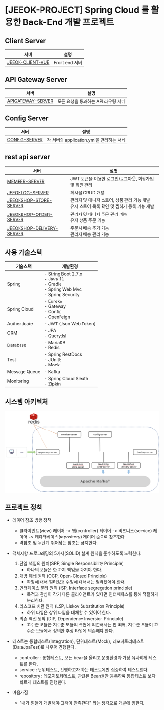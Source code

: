 # [JEEOK-PROJECT] Spring Cloud 를 활용한 Back-End 개발 프로젝트

## Client Server
| 서버 | 설명 |
| --- | --- |
| [JEEOK-CLIENT-VUE](https://github.com/heechul90/project-jeeok/tree/main/jeeok-client-vue) | Front end 서버 |

## API Gateway Server
| 서버 | 설명 |
| --- | --- |
| [APIGATEWAY-SERVER](https://github.com/heechul90/project-jeeok/tree/main/apigateway-server) | 모든 요청을 통과하는 API 라우팅 서버 |

## Config Server
| 서버 | 설명 |
| --- | --- |
| [CONFIG-SERVER](https://github.com/heechul90/project-jeeok/tree/main/config-server) | 각 서버의 application.yml을 관리하는 서버 |

## rest api server
| 서버 | 설명 |
| --- | --- |
| [MEMBER-SERVER](https://github.com/heechul90/project-jeeok/tree/main/member-server) | JWT 토큰을 이용한 로그인/로그아웃, 회원가입 및 회원 관리 |
| [JEEOKLOG-SERVER](https://github.com/heechul90/project-jeeok/tree/main/jeeoklog-server) | 게시물 CRUD 개발 |
| [JEEOKSHOP-STORE-SERVER](https://github.com/heechul90/project-jeeok/tree/main/jeeokshop-store-server) | 관리자 및 매니저 스토어, 상품 관리 기능 개발 <br/> 유저 스토어 목록 확인 및 찜하기 등록 기능 개발 |
| [JEEOKSHOP-ORDER-SERVER](https://github.com/heechul90/project-jeeok/tree/main/jeeokshop-order-server) | 관리자 및 매니저 주문 관리 기능 <br/> 유저 상품 주문 기능 |
| [JEEOKSHOP-DELIVERY-SERVER](https://github.com/heechul90/project-jeeok/tree/main/jeeokshop-delivery-server) | 주문시 배송 추가 기능 <br/> 관리자 배송 관리 기능 |

## 사용 기술스텍
| 기술스택 | 개발환경 |
| --- | --- |
| Spring | - String Boot 2.7.x </br> - Java 11 </br> - Gradle </br> - Spring Web Mvc </br> - Spring Security |
| Spring Cloud | - Eureka </br> - Gateway </br> - Config </br> - OpenFeign |
| Authenticate | - JWT (Json Web Token) |
| ORM | - JPA </br> - Querydsl |
| Database | - MariaDB </br> - Redis |
| Test | - Spring RestDocs </br> - JUnit5 </br> - Mock |
| Message Queue | - Kafka |
| Monitoring | - Spring Cloud Sleuth </br> - Zipkin |

## 시스템 아키텍처
![img_1.png](img_1.png)

## 프로젝트 정책
- 레이어 참조 방향 청책
  - 클라이언트(view) 레이어 -> 웹(controller) 레이어 -> 비즈니스(service) 레이어 -> 데이터베이스(repository) 레이어 순으로 참조한다.
  - 역참조 및 두단계 뛰어넘는 참조는 금지한다.
  
- 객체지향 프로그래밍의 5가지(SOLID) 설계 원칙을 준수하도록 노력한다.
  1. 단일 책임의 원치(SRP, Single Responsibility Principle)
     - 하나의 모듈은 한 가지 책임을 가져야 한다.
  2. 개방 폐쇄 원칙 (OCP, Open-Closed Principle)
     - 확장에 대해 열려있고 수정에 대해서는 닫혀있어야 한다.
  3. 인터페이스 분리 원칙 (ISP, Interface segregation principle)
     - 목적과 관심이 각기 다른 클라이언트가 있다면 인터페이스를 통해 적절하게 분리한다.
  4. 리스코프 치환 원칙 (LSP, Liskov Substitution Principle)
     - 하위 타입은 상위 타입을 대체할 수 있어야 한다.
  5. 의존 역전 원칙 (DIP, Dependency Inversion Principle)
     - 고수준 모듈은 저수준 모듈의 구현에 의존해서는 안 되며, 저수준 모듈이 고수준 모듈에서 정의한 추상 타입에 의존해야 한다.

- 테스트는 통합테스트(Integration), 단위테스트(Mock), 레포지토리테스트(DataJpaTest)로 나우어 진행한다.
  - controller : 통합테스트, 모든 bean을 올리고 운영환경과 가장 유사하게 테스트를 한다.
  - service : 단위테스트, 진행하고자 하는 테스트에만 집중하여 테스트한다.
  - repository : 레포지토리테스트, 관련된 Bean들만 등록하여 통합테스트 보다 빠르게 테스트를 진행한다.
  
- 마음가짐
  - "내가 힘들게 개발해야 고객이 만족한다" 라는 생각으로 개발에 임한다.
  
